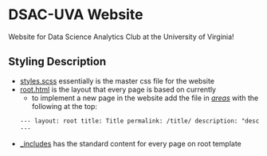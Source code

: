 # DSAC-UVA Website

Website for Data Science Analytics Club at the University of Virginia!

## Styling Description

-   [styles.scss](_sass/styles.scss) essentially is the master css file for the website
-   [root.html](_layouts/root.html) is the layout that every page is based on currently
    -   to implement a new page in the website add the file in [_areas_](_areas) with the following at the top:
    ```html
    --- layout: root title: Title permalink: /title/ description: "description"
    ---
    ```
-   [\_includes](_includes) has the standard content for every page on root template
